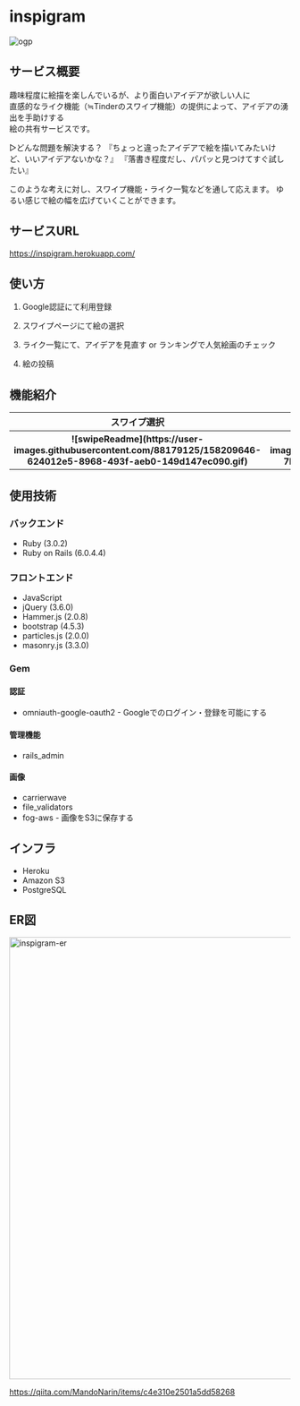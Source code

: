 # inspigram

![ogp](https://user-images.githubusercontent.com/88179125/158204549-29790d40-a50b-49d7-aff8-393975efa9ff.jpg)

## サービス概要

趣味程度に絵描を楽しんでいるが、より面白いアイデアが欲しい人に  
直感的なライク機能（≒Tinderのスワイプ機能）の提供によって、アイデアの湧出を手助けする  
絵の共有サービスです。

▷どんな問題を解決する？
『ちょっと違ったアイデアで絵を描いてみたいけど、いいアイデアないかな？』
『落書き程度だし、パパッと見つけてすぐ試したい』

このような考えに対し、スワイプ機能・ライク一覧などを通して応えます。
ゆるい感じで絵の幅を広げていくことができます。

## サービスURL

https://inspigram.herokuapp.com/

## 使い方
1. Google認証にて利用登録
2. スワイプページにて絵の選択
3. ライク一覧にて、アイデアを見直す or ランキングで人気絵画のチェック

4. 絵の投稿

## 機能紹介

<table>
  <thead>
    <tr>
      <th>スワイプ選択</th>
      <th>ライク一覧</th>
      <th>ランキング</th>
    </tr>
  </thead>

  <tbody>
    <tr>
      <th>![swipeReadme](https://user-images.githubusercontent.com/88179125/158209646-624012e5-8968-493f-aeb0-149d147ec090.gif)</th>
      <th>![likeReadme](https://user-images.githubusercontent.com/88179125/158211354-7b213161-4e55-4459-829a-d100f85a6e5e.gif)</th>
      <th>![rankingReadme](https://user-images.githubusercontent.com/88179125/158212112-b9edb6b4-2c10-49d5-9532-0a3b21b08020.gif)</th>
    </tr>
  </tbody>
</table>

## 使用技術
### バックエンド
- Ruby (3.0.2)
- Ruby on Rails (6.0.4.4)

### フロントエンド
- JavaScript
- jQuery (3.6.0)
- Hammer.js (2.0.8)
- bootstrap (4.5.3)
- particles.js (2.0.0)
- masonry.js (3.3.0)

### Gem
#### 認証
- omniauth-google-oauth2 - Googleでのログイン・登録を可能にする

#### 管理機能
- rails_admin

#### 画像
- carrierwave
- file_validators
- fog-aws - 画像をS3に保存する

## インフラ
- Heroku
- Amazon S3
- PostgreSQL

## ER図
<img width="790" alt="inspigram-er" src="https://user-images.githubusercontent.com/88179125/158202893-ef290169-c375-48bb-a89c-c6e9a1b50968.png">

https://qiita.com/MandoNarin/items/c4e310e2501a5dd58268





